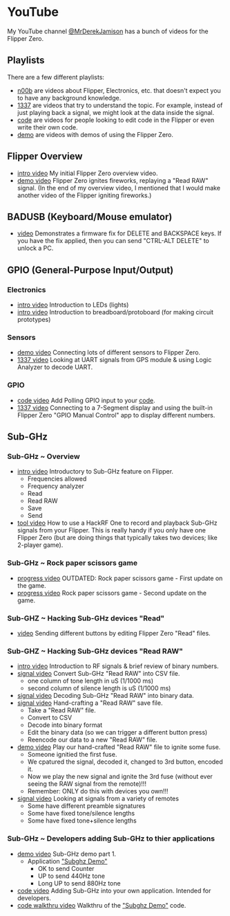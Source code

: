 # YouTube
My YouTube channel [@MrDerekJamison](https://youtube.com/@MrDerekJamison) has a bunch of videos for the Flipper Zero.

## Playlists
There are a few different playlists:
- [n00b](https://www.youtube.com/playlist?list=PLM1cyTMe-PYL8yUinRO8pKAf4DY6b4O6K) are videos about Flipper, Electronics, etc. that doesn't expect you to have any background knowledge.
- [1337](https://www.youtube.com/playlist?list=PLM1cyTMe-PYKgVdttrysDB3b37hrfL8yK) are videos that try to understand the topic.  For example, instead of just playing back a signal, we might look at the data inside the signal.
- [code](https://www.youtube.com/playlist?list=PLM1cyTMe-PYJaMQ6TWeK1mAWxORdjYJZ5) are videos for people looking to edit code in the Flipper or even write their own code.
- [demo](https://www.youtube.com/playlist?list=PLM1cyTMe-PYLwMGndLPgQQh0RNxqaMUCF) are videos with demos of using the Flipper Zero.



## Flipper Overview
- [intro video](https://youtu.be/nuRs_StGjxE) My initial Flipper Zero overview video.
- [demo video](https://youtu.be/8EuNqTr02eU) Flipper Zero ignites fireworks, replaying a "Read RAW" signal. (In the end of my overview video, I mentioned that I would make another video of the Flipper igniting fireworks.)


## BADUSB (Keyboard/Mouse emulator)
- [video](https://youtu.be/Ta7eVNS5opU) Demonstrates a firmware fix for DELETE and BACKSPACE keys.  If you have the fix applied, then you can send "CTRL-ALT DELETE" to unlock a PC.

## GPIO (General-Purpose Input/Output)
### Electronics
- [intro video](https://youtu.be/wfNIyLphR3Y) Introduction to LEDs (lights)
- [intro video](https://youtu.be/j5Jy3Wedw58) Introduction to breadboard/protoboard (for making circuit prototypes)

### Sensors
- [demo video](https://youtu.be/iC5fBGwCPHw) Connecting lots of different sensors to Flipper Zero.
- [1337 video](https://youtu.be/7VdVobQyRfo) Looking at UART signals from GPS module & using Logic Analyzer to decode UART. 

### GPIO
- [code video](https://youtu.be/v0PkcOtZdHg) Add Polling GPIO input to your [code](../gpio/gpio_polling_demo/README.md).
- [1337 video](https://youtu.be/cd9culIw79U) Connecting to a 7-Segment display and using the built-in Flipper Zero "GPIO Manual Control" app to display different numbers.

## Sub-GHz
### Sub-GHz ~ Overview
- [intro video](https://youtu.be/jNi-KlFTVkw) Introductory to Sub-GHz feature on Flipper.
  - Frequencies allowed
  - Frequency analyzer
  - Read
  - Read RAW
  - Save
  - Send
- [tool video](https://youtu.be/S0sgcDQrVOc) How to use a HackRF One to record and playback Sub-GHz signals from your Flipper.  This is really handy if you only have one Flipper Zero (but are doing things that typically takes two devices; like 2-player game).

### Sub-GHz ~ Rock paper scissors game
- [progress video](https://youtu.be/kP4-611YBWI) OUTDATED: Rock paper scissors game - First update on the game.
- [progress video](https://youtu.be/IzfrcORHvjA) Rock paper scissors game - Second update on the game.

### Sub-GHZ ~ Hacking Sub-GHz devices "Read"
- [video](https://youtu.be/r9pXts8KhtA) Sending different buttons by editing Flipper Zero "Read" files.

### Sub-GHZ ~ Hacking Sub-GHz devices "Read RAW"
- [intro video](https://youtu.be/ojpc7Q2fjS8) Introduction to RF signals & brief review of binary numbers.
- [signal video](https://youtu.be/7pPN2Ph8eJ0) Convert Sub-GHz "Read RAW" into CSV file.
  - one column of tone length in uS (1/1000 ms)
  - second column of silence length is uS (1/1000 ms)
- [signal video](https://youtu.be/LEyna1X_2dY) Decoding Sub-GHz "Read RAW" into binary data.
- [signal video](https://youtu.be/ihWnDep_Pfw) Hand-crafting a "Read RAW" save file.
  - Take a "Read RAW" file.
  - Convert to CSV
  - Decode into binary format
  - Edit the binary data (so we can trigger a different button press)
  - Reencode our data to a new "Read RAW" file.
- [demo video](https://youtu.be/-uG5dYobu-g) Play our hand-crafted "Read RAW" file to ignite some fuse.
  - Someone ignitied the first fuse.
  - We cpatured the signal, decoded it, changed to 3rd button, encoded it.
  - Now we play the new signal and ignite the 3rd fuse (without ever seeing the RAW signal from the remote)!!!
  - Remember: ONLY do this with devices you own!!!
- [signal video](https://youtu.be/SNiFvSeGzOQ) Looking at signals from a variety of remotes
  - Some have different preamble signatures
  - Some have fixed tone/silence lengths 
  - Some have fixed tone+silence lengths

### Sub-GHz ~ Developers adding Sub-GHz to thier applications
- [demo video](https://youtu.be/iPK7lXLIa1k) Sub-GHz demo part 1.
  - Application ["Subghz Demo"](../subghz/plugins/subghz_demo/README.md)
    - OK to send Counter
    - UP to send 440Hz tone
    - Long UP to send 880Hz tone
- [code video](https://youtu.be/2GwqbH1XMC4) Adding Sub-GHz into your own application.  Intended for developers.
- [code walkthru video](https://youtu.be/uRC6yLk1Zbc) Walkthru of the ["Subghz Demo"](../subghz/plugins/subghz_demo/README.md) code.

